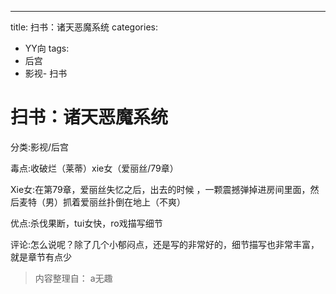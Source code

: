 ---
title: 扫书：诸天恶魔系统
categories:
- YY向
tags:
- 后宫
- 影视- 扫书
# 扫书：诸天恶魔系统
分类:影视/后宫

毒点:收破烂（莱蒂）xie女（爱丽丝/79章）

Xie女:在第79章，爱丽丝失忆之后，出去的时候
，一颗震撼弹掉进房间里面，然后麦特（男）抓着爱丽丝扑倒在地上（不爽）

优点:杀伐果断，tui女快，ro戏描写细节

评论:怎么说呢？除了几个小郁闷点，还是写的非常好的，细节描写也非常丰富，就是章节有点少


> 内容整理自： a无趣